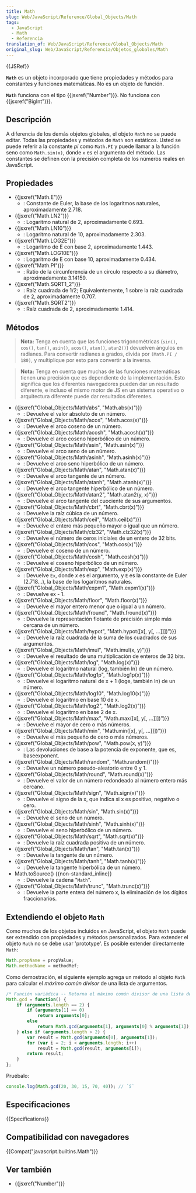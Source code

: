 ```yaml
---
title: Math
slug: Web/JavaScript/Reference/Global_Objects/Math
tags:
  - JavaScript
  - Math
  - Referencia
translation_of: Web/JavaScript/Reference/Global_Objects/Math
original_slug: Web/JavaScript/Referencia/Objetos_globales/Math
---
```


{{JSRef}}

**`Math`** es un objeto incorporado que tiene propiedades y métodos para constantes y funciones matemáticas. No es un objeto de función.

**`Math`** funciona con el tipo {{jsxref("Number")}}. No funciona con {{jsxref("BigInt")}}.

## Descripción

A diferencia de los demás objetos globales, el objeto `Math` no se puede editar. Todas las propiedades y métodos de `Math` son estáticos. Usted se puede referir a la constante _pi_ como `Math.PI` y puede llamar a la función seno como `Math.sin(x)`, donde `x` es el argumento del método. Las constantes se definen con la precisión completa de los números reales en JavaScript.

## Propiedades

- {{jsxref("Math.E")}}
  - : Constante de Euler, la base de los logaritmos naturales, aproximadamente 2.718.
- {{jsxref("Math.LN2")}}
  - : Logaritmo natural de 2, aproximadamente 0.693.
- {{jsxref("Math.LN10")}}
  - : Logaritmo natural de 10, aproximadamente 2.303.
- {{jsxref("Math.LOG2E")}}
  - : Logaritmo de E con base 2, aproximadamente 1.443.
- {{jsxref("Math.LOG10E")}}
  - : Logaritmo de E con base 10, aproximadamente 0.434.
- {{jsxref("Math.PI")}}
  - : Ratio de la circunferencia de un circulo respecto a su diámetro, aproximadamente 3.14159.
- {{jsxref("Math.SQRT1_2")}}
  - : Raíz cuadrada de 1/2; Equivalentemente, 1 sobre la raíz cuadrada de 2, aproximadamente 0.707.
- {{jsxref("Math.SQRT2")}}
  - : Raíz cuadrada de 2, aproximadamente 1.414.

## Métodos

> **Nota:** Tenga en cuenta que las funciones trigonométricas (`sin()`, `cos()`, `tan()`, `asin()`, `acos()`, `atan()`, `atan2()`) devuelven ángulos en radianes. Para convertir radianes a grados, divida por `(Math.PI / 180)`, y multiplique por esto para convertir a la inversa.

> **Nota:** Tenga en cuenta que muchas de las funciones matemáticas tienen una precisión que es dependiente de la implementación. Esto significa que los diferentes navegadores pueden dar un resultado diferente, e incluso el mismo motor de JS en un sistema operativo o arquitectura diferente puede dar resultados diferentes.

- {{jsxref("Global_Objects/Math/abs", "Math.abs(x)")}}
  - : Devuelve el valor absoluto de un número.
- {{jsxref("Global_Objects/Math/acos", "Math.acos(x)")}}
  - : Devuelve el arco coseno de un número.
- {{jsxref("Global_Objects/Math/acosh", "Math.acosh(x)")}}
  - : Devuelve el arco coseno hiperbólico de un número.
- {{jsxref("Global_Objects/Math/asin", "Math.asin(x)")}}
  - : Devuelve el arco seno de un número.
- {{jsxref("Global_Objects/Math/asinh", "Math.asinh(x)")}}
  - : Devuelve el arco seno hiperbólico de un número.
- {{jsxref("Global_Objects/Math/atan", "Math.atan(x)")}}
  - : Devuelve el arco tangente de un número.
- {{jsxref("Global_Objects/Math/atanh", "Math.atanh(x)")}}
  - : Devuelve el arco tangente hiperbólico de un número.
- {{jsxref("Global_Objects/Math/atan2", "Math.atan2(y, x)")}}
  - : Devuelve el arco tangente del cuociente de sus argumentos.
- {{jsxref("Global_Objects/Math/cbrt", "Math.cbrt(x)")}}
  - : Devuelve la raíz cúbica de un número.
- {{jsxref("Global_Objects/Math/ceil", "Math.ceil(x)")}}
  - : Devuelve el entero más pequeño mayor o igual que un número.
- {{jsxref("Global_Objects/Math/clz32", "Math.clz32(x)")}}
  - : Devuelve el número de ceros iniciales de un entero de 32 bits.
- {{jsxref("Global_Objects/Math/cos", "Math.cos(x)")}}
  - : Devuelve el coseno de un número.
- {{jsxref("Global_Objects/Math/cosh", "Math.cosh(x)")}}
  - : Devuelve el coseno hiperbólico de un número.
- {{jsxref("Global_Objects/Math/exp", "Math.exp(x)")}}
  - : Devuelve `Ex`, donde _x_ es el argumento, y `E` es la constante de Euler (2.718...), la base de los logaritmos naturales.
- {{jsxref("Global_Objects/Math/expm1", "Math.expm1(x)")}}
  - : Devuelve ex - 1.
- {{jsxref("Global_Objects/Math/floor", "Math.floor(x)")}}
  - : Devuelve el mayor entero menor que o igual a un número.
- {{jsxref("Global_Objects/Math/fround", "Math.fround(x)")}}
  - : Devuelve la representación flotante de precisión simple más cercana de un número.
- {{jsxref("Global_Objects/Math/hypot", "Math.hypot([x[, y[, …]]])")}}
  - : Devuelve la raíz cuadrada de la suma de los cuadrados de sus argumentos.
- {{jsxref("Global_Objects/Math/imul", "Math.imul(x, y)")}}
  - : Devuelve el resultado de una multiplicación de enteros de 32 bits.
- {{jsxref("Global_Objects/Math/log", "Math.log(x)")}}
  - : Devuelve el logaritmo natural (log, también ln) de un número.
- {{jsxref("Global_Objects/Math/log1p", "Math.log1p(x)")}}
  - : Devuelve el logaritmo natural de x + 1 (loge, también ln) de un número.
- {{jsxref("Global_Objects/Math/log10", "Math.log10(x)")}}
  - : Devuelve el logaritmo en base 10 de x.
- {{jsxref("Global_Objects/Math/log2", "Math.log2(x)")}}
  - : Devuelve el logaritmo en base 2 de x.
- {{jsxref("Global_Objects/Math/max", "Math.max([x[, y[, …]]])")}}
  - : Devuelve el mayor de cero o más números.
- {{jsxref("Global_Objects/Math/min", "Math.min([x[, y[, …]]])")}}
  - : Devuelve el más pequeño de cero o más números.
- {{jsxref("Global_Objects/Math/pow", "Math.pow(x, y)")}}
  - : Las devoluciones de base a la potencia de exponente, que es, baseexponent.
- {{jsxref("Global_Objects/Math/random", "Math.random()")}}
  - : Devuelve un número pseudo-aleatorio entre 0 y 1.
- {{jsxref("Global_Objects/Math/round", "Math.round(x)")}}
  - : Devuelve el valor de un número redondeado al número entero más cercano.
- {{jsxref("Global_Objects/Math/sign", "Math.sign(x)")}}
  - : Devuelve el signo de la x, que indica si x es positivo, negativo o cero.
- {{jsxref("Global_Objects/Math/sin", "Math.sin(x)")}}
  - : Devuelve el seno de un número.
- {{jsxref("Global_Objects/Math/sinh", "Math.sinh(x)")}}
  - : Devuelve el seno hiperbólico de un número.
- {{jsxref("Global_Objects/Math/sqrt", "Math.sqrt(x)")}}
  - : Devuelve la raíz cuadrada positiva de un número.
- {{jsxref("Global_Objects/Math/tan", "Math.tan(x)")}}
  - : Devuelve la tangente de un número.
- {{jsxref("Global_Objects/Math/tanh", "Math.tanh(x)")}}
  - : Devuelve la tangente hiperbólica de un número.
- Math.toSource() {{non-standard_inline}}
  - : Devuelve la cadena "`Math`".
- {{jsxref("Global_Objects/Math/trunc", "Math.trunc(x)")}}
  - : Devuelve la parte entera del número x, la eliminación de los dígitos fraccionarios.

## Extendiendo el objeto `Math`

Como muchos de los objetos incluidos en JavaScript, el objeto `Math` puede ser extendido con propiedades y métodos personalizados. Para extender el objeto `Math` no se debe usar 'prototype'. Es posible extender directamente `Math`:

```js
Math.propName = propValue;
Math.methodName = methodRef;
```

Como demostración, el siguiente ejemplo agrega un método al objeto `Math` para calcular el _máximo común divisor_ de una lista de argumentos.

```js
/* Función variádica -- Retorna el máximo común divisor de una lista de argumentos */
Math.gcd = function() {
    if (arguments.length == 2) {
        if (arguments[1] == 0)
            return arguments[0];
        else
            return Math.gcd(arguments[1], arguments[0] % arguments[1]);
    } else if (arguments.length > 2) {
        var result = Math.gcd(arguments[0], arguments[1]);
        for (var i = 2; i < arguments.length; i++)
            result = Math.gcd(result, arguments[i]);
        return result;
    }
};
```

Pruébalo:

```js
console.log(Math.gcd(20, 30, 15, 70, 40)); // `5`
```

## Especificaciones

{{Specifications}}

## Compatibilidad con navegadores

{{Compat("javascript.builtins.Math")}}

## Ver también

- {{jsxref("Number")}}
